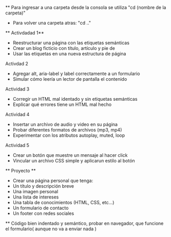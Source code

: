 ** Para ingresar a una carpeta desde la consola se utiliza "cd (nombre de la carpeta)"

- Para volver una carpeta atras: 
"cd .."

** Activdadad  1**
- Reestructurar una página con las etiquetas semánticas
- Crear un blog ficticio con título, artículo y pie de 
- Usar las etiquetas en una nueva estructura de página

Activdad 2
- Agregar alt, aria-label y label correctamente a un formulario
- Simular cómo leería un lector de pantalla el contenido

Actividad 3
- Corregir un HTML mal identado y sin etiquetas semánticas
- Explicar qué errores tiene un HTML mal hecho

Actividad 4
- Insertar un archivo de audio y video en su página
- Probar diferentes formatos de archivos (mp3, mp4)
- Experimentar con los atributos autoplay, muted, loop

Actividad 5
- Crear un botón que muestre un mensaje al hacer click
- Vincular un archivo CSS simple y aplicarun estilo al botón

** Proyecto **
- Crear una página personal que tenga:
- Un título y descripción breve
- Una imagen personal
- Una lista de intereses
- Una tabla de conocimientos (HTML, CSS, etc...)
- Un formulario de contacto
- Un footer con redes sociales

** Código bien indentado y semántico, probar en navegador, que funcione el formulario( aunque no va a enviar nada )